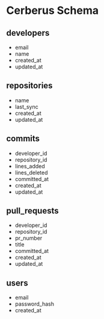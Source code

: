 # Cerberus Schema

## developers
- email
- name
- created_at
- updated_at

## repositories
- name
- last_sync
- created_at
- updated_at

## commits
- developer_id
- repository_id
- lines_added
- lines_deleted
- committed_at
- created_at
- updated_at

## pull_requests
- developer_id
- repository_id
- pr_number
- title
- committed_at
- created_at
- updated_at

## users
- email
- password_hash
- created_at
